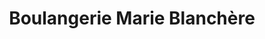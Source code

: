 ---
title: "Boulangerie Marie Blanchère"
url: /charancieu/boulangerie-marie-blanchere/
shop: boulangerie
---